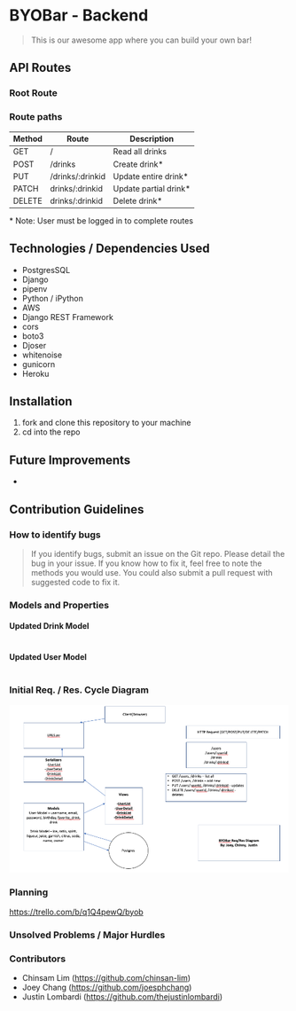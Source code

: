 # BYOBar - Backend

> This is our awesome app where you can build your own bar!

## API Routes

### Root Route

### Route paths

| Method | Route            | Description            |
| ------ | ---------------- | ---------------------- |
| GET    | /                | Read all drinks        |
| POST   | /drinks          | Create drink\*         |
| PUT    | /drinks/:drinkid | Update entire drink\*  |
| PATCH  | drinks/:drinkid  | Update partial drink\* |
| DELETE | drinks/:drinkid  | Delete drink\*         |

\* Note: User must be logged in to complete routes

## Technologies / Dependencies Used

- PostgresSQL
- Django
- pipenv
- Python / iPython
- AWS
- Django REST Framework
- cors
- boto3
- Djoser
- whitenoise
- gunicorn
- Heroku

## Installation

1. fork and clone this repository to your machine
2. cd into the repo

## Future Improvements

-

## Contribution Guidelines

### How to identify bugs

> If you identify bugs, submit an issue on the Git repo. Please detail the bug in your issue. If you know how to fix it, feel free to note the methods you would use. You could also submit a pull request with suggested code to fix it.

### Models and Properties

#### Updated Drink Model

```

```

#### Updated User Model

```

```

### Initial Req. / Res. Cycle Diagram

![Req/Res Diagram](./planning/BYOBar_Req_Res_Diagram.png)

### Planning

https://trello.com/b/q1Q4pewQ/byob

### Unsolved Problems / Major Hurdles

>

### Contributors

- Chinsam Lim (https://github.com/chinsan-lim)
- Joey Chang (https://github.com/joesphchang)
- Justin Lombardi (https://github.com/thejustinlombardi)

